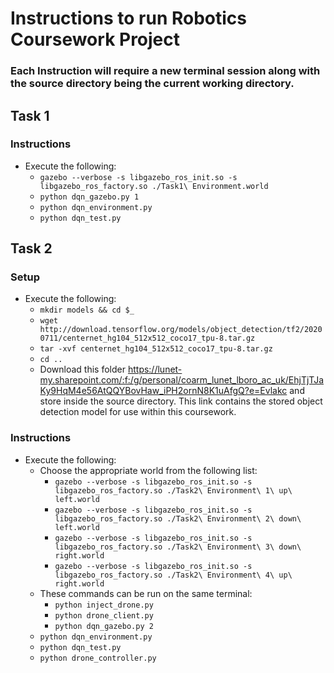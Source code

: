 # Instructions to run Robotics Coursework Project

### Each Instruction will require a new terminal session along with the source directory being the current working directory.

## Task 1
### Instructions
- Execute the following:
    - `gazebo --verbose -s libgazebo_ros_init.so -s libgazebo_ros_factory.so ./Task1\ Environment.world`
    - `python dqn_gazebo.py 1`
    - `python dqn_environment.py`
    - `python dqn_test.py`

## Task 2

### Setup
- Execute the following:
    - `mkdir models && cd $_`
    - `wget http://download.tensorflow.org/models/object_detection/tf2/20200711/centernet_hg104_512x512_coco17_tpu-8.tar.gz`
    - `tar -xvf centernet_hg104_512x512_coco17_tpu-8.tar.gz`
    - `cd ..`
    - Download this folder https://lunet-my.sharepoint.com/:f:/g/personal/coarm_lunet_lboro_ac_uk/EhjTjTJaKy9HqM4e56AtQQYBovHaw_iPH2ornN8K1uAfgQ?e=Evlakc and store inside the source directory. This link contains the stored object detection model for use within this coursework.


### Instructions
- Execute the following:
    - Choose the appropriate world from the following list:
        - `gazebo --verbose -s libgazebo_ros_init.so -s libgazebo_ros_factory.so ./Task2\ Environment\ 1\ up\ left.world`
        - `gazebo --verbose -s libgazebo_ros_init.so -s libgazebo_ros_factory.so ./Task2\ Environment\ 2\ down\ left.world`
        - `gazebo --verbose -s libgazebo_ros_init.so -s libgazebo_ros_factory.so ./Task2\ Environment\ 3\ down\ right.world`
        - `gazebo --verbose -s libgazebo_ros_init.so -s libgazebo_ros_factory.so ./Task2\ Environment\ 4\ up\ right.world`
    - These commands can be run on the same terminal:
        - `python inject_drone.py`
        - `python drone_client.py`
        - `python dqn_gazebo.py 2`
    - `python dqn_environment.py`
    - `python dqn_test.py`
    - `python drone_controller.py`

